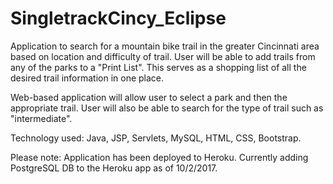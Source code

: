 # SingletrackCincy_Eclipse
Application to search for a mountain bike trail in the greater Cincinnati area based on location and difficulty of trail.  User will be able to add trails from any of the parks to a "Print List".  This serves as a shopping list of all the desired trail information in one place.

Web-based application will allow user to select a park and then the appropriate trail.  User will also be able to search for the 
type of trail such as "intermediate".

Technology used: Java, JSP, Servlets, MySQL, HTML, CSS, Bootstrap.

Please note:  Application has been deployed to Heroku.  Currently adding PostgreSQL DB to the Heroku app as of 10/2/2017.
